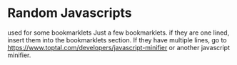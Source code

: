 # Random Javascripts
used for some bookmarklets
Just a few bookmarklets.
if they are one lined, insert them into the bookmarklets section.  If they have multiple lines, go to https://www.toptal.com/developers/javascript-minifier or another javascript minifier.
